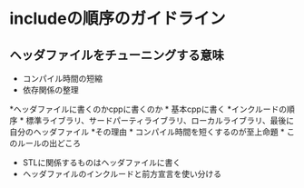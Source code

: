 # includeの順序のガイドライン

## ヘッダファイルをチューニングする意味

* コンパイル時間の短縮
* 依存関係の整理

*ヘッダファイルに書くのかcppに書くのか
    * 基本cppに書く
*インクルードの順序
    * 標準ライブラリ、サードパーティライブラリ、ローカルライブラリ、最後に自分のヘッダファイル
*その理由
    * コンパイル時間を短くするのが至上命題
    * このルールの出どころ
* STLに関係するものはヘッダファイルに書く
* ヘッダファイルのインクルードと前方宣言を使い分ける
